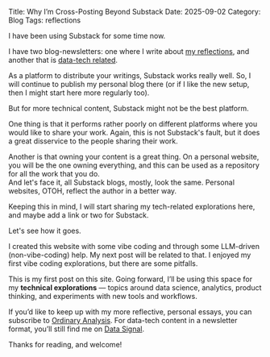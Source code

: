 Title: Why I’m Cross-Posting Beyond Substack
Date: 2025-09-02
Category: Blog
Tags: reflections

I have been using Substack for some time now.  

I have two blog-newsletters: one where I write about [my reflections](https://ordinaryanalysis.substack.com/), and another that is [data-tech related](https://datasignal.substack.com/).  

As a platform to distribute your writings, Substack works really well. So, I will continue to publish my personal blog there (or if I like the new setup, then I might start here more regularly too).  

But for more technical content, Substack might not be the best platform.  

One thing is that it performs rather poorly on different platforms where you would like to share your work. Again, this is not Substack's fault, but it does a great disservice to the people sharing their work.  

Another is that owning your content is a great thing. On a personal website, you will be the one owning everything, and this can be used as a repository for all the work that you do.  
And let's face it, all Substack blogs, mostly, look the same. Personal websites, OTOH, reflect the author in a better way.  

Keeping this in mind, I will start sharing my tech-related explorations here, and maybe add a link or two for Substack.  

Let's see how it goes.  

I created this website with some vibe coding and through some LLM-driven (non-vibe-coding) help. My next post will be related to that. I enjoyed my first vibe coding explorations, but there are some pitfalls.  


This is my first post on this site. Going forward, I’ll be using this space for my **technical explorations** — topics around data science, analytics, product thinking, and experiments with new tools and workflows.  

If you’d like to keep up with my more reflective, personal essays, you can subscribe to [Ordinary Analysis](https://ordinaryanalysis.substack.com/). For data-tech content in a newsletter format, you’ll still find me on [Data Signal](https://datasignal.substack.com/).  

Thanks for reading, and welcome!  
